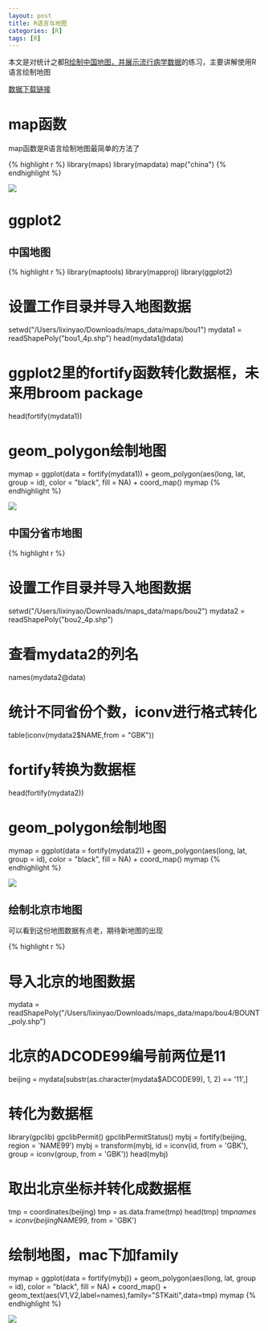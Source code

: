 ```yaml
---
layout: post
title: R语言与地图
categories: [R]
tags: [R]
---
```

本文是对统计之都[R绘制中国地图，并展示流行病学数据](http://cos.name/2014/08/r-maps-for-china/)的练习，主要讲解使用R语言绘制地图

[数据下载链接]()
# map函数

map函数是R语言绘制地图最简单的方法了

{% highlight r %}
library(maps)
library(mapdata)
map("china")
{% endhighlight %}

![](https://raw.githubusercontent.com/lixinyao/lixinyao.github.io/master/pictures/2016/map1.png)

# ggplot2

## 中国地图

{% highlight r %}
library(maptools)
library(mapproj)
library(ggplot2)
# 设置工作目录并导入地图数据
setwd("/Users/lixinyao/Downloads/maps_data/maps/bou1")
mydata1 = readShapePoly("bou1_4p.shp")
head(mydata1@data)
# ggplot2里的fortify函数转化数据框，未来用broom package
head(fortify(mydata1))
# geom_polygon绘制地图
mymap = ggplot(data = fortify(mydata1)) +
  geom_polygon(aes(long, lat, group = id), color = "black", fill = NA) +
  coord_map()
mymap
{% endhighlight %}

![](https://raw.githubusercontent.com/lixinyao/lixinyao.github.io/master/pictures/2016/map2.png)

## 中国分省市地图

{% highlight r %}
# 设置工作目录并导入地图数据
setwd("/Users/lixinyao/Downloads/maps_data/maps/bou2")
mydata2 = readShapePoly("bou2_4p.shp")
# 查看mydata2的列名
names(mydata2@data)
# 统计不同省份个数，iconv进行格式转化
table(iconv(mydata2$NAME,from = "GBK"))
# fortify转换为数据框
head(fortify(mydata2))
# geom_polygon绘制地图
mymap = ggplot(data = fortify(mydata2)) +
  geom_polygon(aes(long, lat, group = id), color = "black", fill = NA) +
  coord_map()
mymap
{% endhighlight %}

![](https://raw.githubusercontent.com/lixinyao/lixinyao.github.io/master/pictures/2016/map3.png)

## 绘制北京市地图

可以看到这份地图数据有点老，期待新地图的出现

{% highlight r %}
# 导入北京的地图数据
mydata = readShapePoly("/Users/lixinyao/Downloads/maps_data/maps/bou4/BOUNT_poly.shp")
# 北京的ADCODE99编号前两位是11
beijing = mydata[substr(as.character(mydata$ADCODE99), 1, 2) == '11',]
# 转化为数据框
library(gpclib)
gpclibPermit()
gpclibPermitStatus()
mybj = fortify(beijing, region = 'NAME99')
mybj = transform(mybj, id = iconv(id, from = 'GBK'), group = iconv(group, from = 'GBK'))
head(mybj)
# 取出北京坐标并转化成数据框
tmp = coordinates(beijing)
tmp = as.data.frame(tmp)
head(tmp)
tmp$names = iconv(beijing$NAME99, from = 'GBK')
# 绘制地图，mac下加family
mymap = ggplot(data = fortify(mybj)) +
  geom_polygon(aes(long, lat, group = id), color = "black", fill = NA) +
  coord_map() +
  geom_text(aes(V1,V2,label=names),family="STKaiti",data=tmp)
mymap
{% endhighlight %}

![](https://raw.githubusercontent.com/lixinyao/lixinyao.github.io/master/pictures/2016/map4.png)
